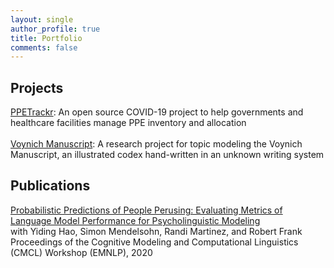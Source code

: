 ```yaml
---
layout: single
author_profile: true
title: Portfolio
comments: false
---
```


## Projects

[PPETrackr](https://github.com/PPE-Tracker/ppetrackr/blob/master/README.md): An open source COVID-19 project to help governments and healthcare facilities manage PPE inventory and allocation\
\
[Voynich Manuscript](https://github.com/rachelsterneck/voynich-topic-modeling): A research project for topic modeling the Voynich Manuscript, an illustrated codex hand-written in an unknown writing system

## Publications
[Probabilistic Predictions of People Perusing: Evaluating Metrics of Language Model Performance for Psycholinguistic Modeling](https://arxiv.org/pdf/2009.03954.pdf)\
with Yiding Hao, Simon Mendelsohn, Randi Martinez, and Robert Frank\
Proceedings of the Cognitive Modeling and Computational Linguistics (CMCL) Workshop (EMNLP), 2020